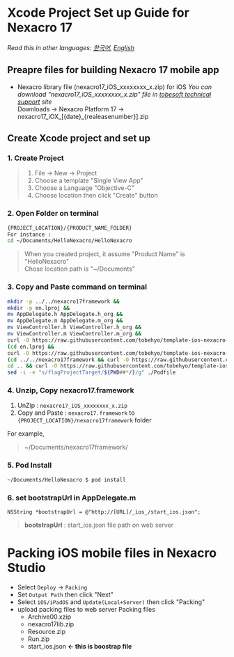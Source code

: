 # Xcode Project Set up Guide for Nexacro 17
*Read this in other languages:  [한국어](README.md), [English](README.en.md)*
## Preapre files for building Nexacro 17 mobile app
- Nexacro library file (nexacro17_iOS_xxxxxxxx_x.zip) for iOS
 *You can download "nexacro17_iOS_xxxxxxxx_x.zip" file in [tobesoft technical support](http://support.tobesoft.co.kr) site*  
 Downloads &rarr; Nexacro Platform 17 &rarr; nexacro17_iOX_[{date}_{realeasenumber}].zip  
 
## Create Xcode project and set up
### 1. Create Project
> 1. File &rarr; New &rarr; Project
> 2. Choose a template "Single View App"
> 3. Choose a Language "Objective-C"
> 4. Choose location then click "Create" button

### 2. Open Folder on terminal
```bash
{PROJECT_LOCATION}/{PRODUCT_NAME_FOLDER}
For instance :  
cd ~/Documents/HelloNexacro/HelloNexacro
```

> When you created project, it assume "Product Name" is "HelloNexacro"  
> Chose location path is "~/Documents"

### 3. Copy and Paste command on terminal

```bash
mkdir -p ../../nexacro17framework &&
mkdir -p en.lproj &&
mv AppDelegate.h AppDelegate.h_org && 
mv AppDelegate.m AppDelegate.m_org &&
mv ViewController.h ViewController.h_org &&
mv ViewController.m ViewController.m_org &&
curl -O https://raw.githubusercontent.com/tobehyo/template-ios-nexacro-setting/master/AppDelegate.h -O https://raw.githubusercontent.com/tobehyo/template-ios-nexacro-setting/master/AppDelegate.m -O https://raw.githubusercontent.com/tobehyo/template-ios-nexacro-setting/master/ViewController.h -O https://raw.githubusercontent.com/tobehyo/template-ios-nexacro-setting/master/ViewController.m &&  
(cd en.lproj && 
curl -O https://raw.githubusercontent.com/tobehyo/template-ios-nexacro-setting/master/en.lproj/Localizable.strings) && 
(cd ../../nexacro17framework && curl -O https://raw.githubusercontent.com/tobehyo/template-ios-nexacro-setting/master/nexacro17framework.podspec) && 
cd .. && curl -O https://raw.githubusercontent.com/tobehyo/template-ios-nexacro-setting/master/Podfile &&  
sed -i -e "s/flagProjectTarget/${PWD##*/}/g" ./Podfile
```

### 4. Unzip, Copy nexacro17.framework 
1. UnZip : `nexacro17_iOS_xxxxxxxx_x.zip`
2. Copy and Paste : `nexacro17.framework` to `{PROJECT_LOCATION}/nexacro17framework` folder  

For example,  
> ~/Documents/nexacro17framework/

### 5. Pod Install
```bash
~/Documents/HelloNexacro $ pod install
```
### 6. set bootstrapUrl in AppDelegate.m
```objc
NSString *bootstrapUrl = @"http://[URL]/_ios_/start_ios.json";
```
> **bootstrapUrl** : start_ios.json file path on web server

# Packing iOS mobile files in Nexacro Studio
- Select `Deploy` &rarr; `Packing`
- Set `Output Path` then click "Next"
- Select `iOS/iPadOS` and `Update(Local+Server)` then click "Packing"
- upload packing files to web server
    Packing files
    - Archive00.xzip 
    - nexacro17lib.zip 
    - Resource.zip 
    - Run.zip 
    - start_ios.json **&larr; this is boostrap file**  